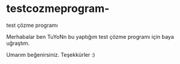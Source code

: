 # testcozmeprogram-
test çözme programı  


Merhabalar ben TuYoNn bu yaptığım test çözme programı için baya uğraştım. 



Umarım beğenirsiniz. Teşekkürler :)

